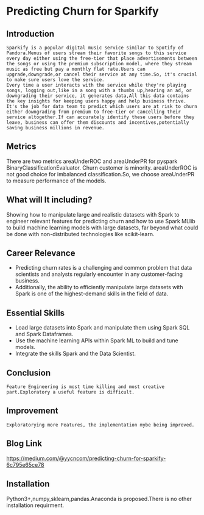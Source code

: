# Predicting Churn for Sparkify

## Introduction
    Sparkify is a popular digital music service similar to Spotify of Pandora.Menus of users stream their favorite songs to this service every day either using the free-tier that place advertisements between the songs or using the premium subscription model, where they stream music as free but pay a monthly flat rate.Users can upgrade,downgrade,or cancel their service at any time.So, it's crucial to make sure users love the service.
    Every time a user interacts with the service while they're playing songs, logging out,like in a song with a thumbs up,hearing an ad, or downgrading their service, it generates data,All this data contains the key insights for keeping users happy and help business thrive.
    It's the job for data team to predict which users are at risk to churn either downgrading from premium to free-tier or cancelling their service altogether.If can accurately identify these users before they leave, business can offer them discounts and incentives,potentially saving business millions in revenue.

## Metrics
  There are two metrics areaUnderROC and areaUnderPR for pyspark BinaryClassificationEvaluator. Churn customer is minority. areaUnderROC is not good choice for imbalanced classification.So, we choose areaUnderPR to measure performance of the models.  

## What will It including?
   Showing how to manipulate large and realistic datasets with Spark to engineer relevant features for predicting churn and  how to use Spark MLlib to build machine learning models with large datasets, far beyond what could be done with non-distributed technologies like scikit-learn.

## Career Relevance

   - Predicting churn rates is a challenging and common problem that data scientists and analysts regularly encounter in any customer-facing business. 
   - Additionally, the ability to efficiently manipulate large datasets with Spark is one of the highest-demand skills in the field of data.

## Essential Skills

   - Load large datasets into Spark and manipulate them using Spark SQL and Spark Dataframes.
   - Use the machine learning APIs within Spark ML to build and tune models.
   - Integrate the skills Spark and the Data Scientist. 
   
## Conclusion
    Feature Engineering is most time killing and most creative part.Exploratory a useful feature is difficult.
    
## Improvement
    Exploratorying more Features, the implementation mybe being improved.
    
## Blog Link
https://medium.com/@yycncom/predicting-churn-for-sparkify-6c795e65ce78

## Installation

Python3+,numpy,sklearn,pandas.Anaconda is proposed.There is no other installation requirment.
